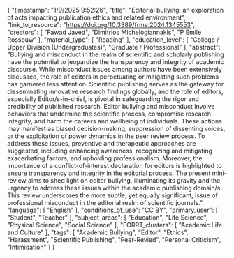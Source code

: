 {
    "timestamp": "1/9/2025 9:52:26",
    "title": "Editorial bullying: an exploration of acts impacting publication ethics and related environment",
    "link_to_resource": "https://doi.org/10.3389/frma.2024.1345553",
    "creators": [
        "Fawad Javed",
        "Dimitrios Michelogiannakis",
        "P Emile Rossouw"
    ],
    "material_type": [
        "Reading"
    ],
    "education_level": [
        "College / Upper Division (Undergraduates)",
        "Graduate / Professional"
    ],
    "abstract": "Bullying and misconduct in the realm of scientific and scholarly publishing have the potential to jeopardize the transparency and integrity of academic discourse. While misconduct issues among authors have been extensively discussed, the role of editors in perpetuating or mitigating such problems has garnered less attention. Scientific publishing serves as the gateway for disseminating innovative research findings globally, and the role of editors, especially Editor/s-in-chief, is pivotal in safeguarding the rigor and credibility of published research. Editor bullying and misconduct involve behaviors that undermine the scientific process, compromise research integrity, and harm the careers and wellbeing of individuals. These actions may manifest as biased decision-making, suppression of dissenting voices, or the exploitation of power dynamics in the peer review process. To address these issues, preventive and therapeutic approaches are suggested, including enhancing awareness, recognizing and mitigating exacerbating factors, and upholding professionalism. Moreover, the importance of a conflict-of-interest declaration for editors is highlighted to ensure transparency and integrity in the editorial process. The present mini-review aims to shed light on editor bullying, illuminating its gravity and the urgency to address these issues within the academic publishing domain/s. This review underscores the more subtle, yet equally significant, issue of professional misconduct in the editorial realm of scientific journals.",
    "language": [
        "English"
    ],
    "conditions_of_use": "CC BY",
    "primary_user": [
        "Student",
        "Teacher"
    ],
    "subject_areas": [
        "Education",
        "Life Science",
        "Physical Science",
        "Social Science"
    ],
    "FORRT_clusters": [
        "Academic Life and Culture"
    ],
    "tags": [
        "Academic Bullying",
        "Editor",
        "Ethics",
        "Harassment",
        "Scientific Publishing",
        "Peer-Revied",
        "Personal Criticism",
        "Intimidation"
    ]
}